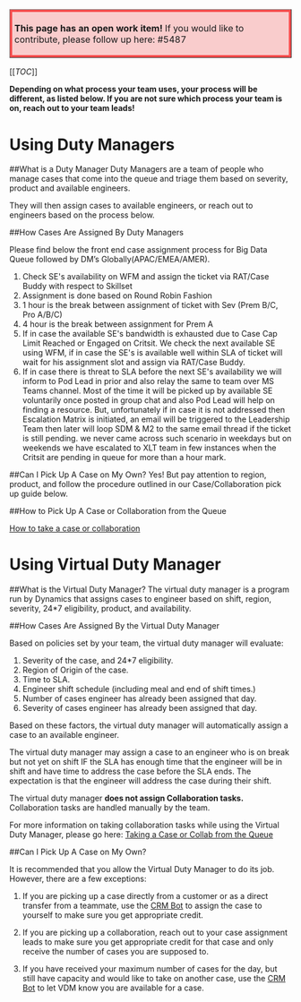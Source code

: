 <table border="1";bgcolor="#ffa7a7";>
<tr>
  <td style='border-style:solid;border-color:#f64e4e;background-color:#f9cccc;border-width:3pt; 
vertical-align:top;width:8in;padding:2.0pt 3.0pt 2.0pt 3.0pt'>  

<b> This page has an open work item! </b>
If you would like to contribute, please follow up here:
#5487
</td>
</tr>
</table>

[[_TOC_]]

**Depending on what process your team uses, your process will be different, as listed below. If you are not sure which process your team is on, reach out to your team leads!**

# Using Duty Managers

##What is a Duty Manager
Duty Managers are a team of people who manage cases that come into the queue and triage them based on severity, product and available engineers.

They will then assign cases to available engineers, or reach out to engineers based on the process below.

##How Cases Are Assigned By Duty Managers

Please find below the front end case assignment process for Big Data Queue followed by DM’s Globally(APAC/EMEA/AMER).

1. Check SE's availability on WFM and assign the ticket via RAT/Case Buddy with respect to Skillset
2. Assignment is done based on Round Robin Fashion
3. 1 hour is the break between assignment of ticket with Sev (Prem B/C, Pro A/B/C)
4. 4 hour is the break between assignment for Prem A
5. If in case the available SE's bandwidth is exhausted due to Case Cap Limit Reached or Engaged on Critsit. We check the next available SE using WFM, if in case the SE's is available well within SLA of ticket will wait for his assignment slot and  assign via RAT/Case Buddy.
6. If in case there is threat to SLA before the next SE's availability we will inform to Pod Lead in prior and also relay the same to team over MS Teams channel. Most of the time it will be picked up by available SE voluntarily once posted in group chat and also Pod Lead will help on finding a resource. But, unfortunately if in case it is not addressed then Escalation Matrix is initiated, an email will be triggered to the Leadership Team then later will loop SDM &  M2 to the same email thread if the ticket is still pending. we never came across such scenario in weekdays but on weekends we have escalated to XLT team in few instances when the Critsit are pending  in queue for more than a hour mark.

##Can I Pick Up A Case on My Own?
Yes! But pay attention to region, product, and follow the procedure outlined in our Case/Collaboration pick up guide below.


##How to Pick Up A Case or Collaboration from the Queue

[How to take a case or collaboration](https://dev.azure.com/Supportability/Big%20Data/_wiki/wikis/Big-Data.wiki/289633/How-to-Take-a-Case-or-Collab)

# Using Virtual Duty Manager

##What is  the Virtual Duty Manager?
The virtual duty manager is a program run by Dynamics that assigns cases to engineer based on shift, region, severity, 24*7 eligibility, product, and availability. 

##How Cases Are Assigned By the Virtual Duty Manager

Based on policies set by your team, the virtual duty manager will evaluate:
1. Severity of the case, and 24*7 eligibility.
2. Region of Origin of the case.
3. Time to SLA.
4. Engineer shift schedule (including meal and end of shift times.)
5. Number of cases engineer has already been assigned that day.
6. Severity of cases engineer has already been assigned that day.

Based on these factors, the virtual duty manager will automatically assign a case to an available engineer.

The virtual duty manager may assign a case to an engineer who is on break but not yet on shift IF the SLA has enough time that the engineer will be in shift and have time to address the case before the SLA ends. The expectation is that the engineer will address the case during their shift.

The virtual duty manager **does not assign Collaboration tasks.** Collaboration tasks are handled manually by the team.

For more information on taking collaboration tasks while using the Virtual Duty Manager, please go here: [Taking a Case or Collab from the Queue](https://dev.azure.com/Supportability/Big%20Data/_wiki/wikis/Big-Data.wiki/289633/How-to-Take-a-Case-or-Collab?anchor=taking-a-case-or-collab-from-the-queue)

##Can I Pick Up A Case on My Own?

It is recommended that you allow the Virtual Duty Manager to do its job.
However, there are a few exceptions:
1. If you are picking up a case directly from a customer or as a direct transfer from a teammate, use the [CRM Bot](https://dev.azure.com/Supportability/Big%20Data/_wiki/wikis/Big-Data.wiki/297951/Tools?anchor=crm-bot) to assign the case to yourself to make sure you get appropriate credit.

2. If you are picking up a collaboration, reach out to your case assignment leads to make sure you get appropriate credit for that case and only receive the number of cases you are supposed to.

3. If you have received your maximum number of cases for the day, but still have capacity and would like to take on another case, use the [CRM Bot](https://dev.azure.com/Supportability/Big%20Data/_wiki/wikis/Big-Data.wiki/297951/Tools?anchor=crm-bot) to let VDM know you are available for a case.
